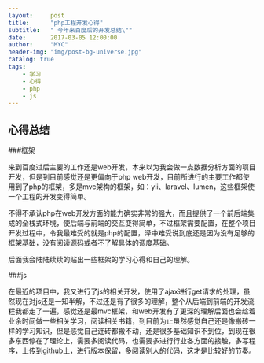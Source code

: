 ```yaml
---
layout:     post
title:      "php工程开发心得"
subtitle:   " 今年来百度后的开发总结\""
date:       2017-03-05 12:00:00
author:     "MYC"
header-img: "img/post-bg-universe.jpg"
catalog: true
tags:
    - 学习 
    - 心得
    - php
    - js
---
```


## 心得总结

###框架

来到百度过后主要的工作还是web开发，本来以为我会做一点数据分析方面的项目开发，但是到目前感觉还是更偏向于php web开发，目前所进行的主要工作都使用到了php的框架，多是mvc架构的框架，如：yii、laravel、lumen，这些框架使一个工程的开发变得简单。

不得不承认php在web开发方面的能力确实非常的强大，而且提供了一个前后端集成的全栈式环境，使后端与前端的交互变得简单，不过框架需要配置，在整个项目开发过程中，令我最难受的就是php的配置，泽中难受说到底还是因为没有足够的框架基础，没有阅读源码或者不了解具体的调度基础。

后面我会陆陆续续的贴出一些框架的学习心得和自己的理解。

###js

在最近的项目中，我又进行了js的相关开发，使用了ajax进行get请求的处理，虽然现在对js还是一知半解，不过还是有了很多的理解，整个从后端到前端的开发流程我都走了一遍，感觉还是最mvc框架，和web开发有了更深的理解后面也会趁着业余时间做一些相关学习，阅读相关书籍，到目前为止虽然感觉自己还是像搬砖一样的学习知识，但是感觉自己连砖都搬不动，还是很多基础知识不到位，到现在很多东西停在了理论上，需要多阅读代码，也需要多进行行业各方面的接触，多写程序，上传到github上，进行版本保留，多阅读别人的代码，这才是比较好的节奏。




